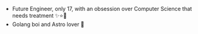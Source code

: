- Future Engineer, only 17, with an obsession over Computer Science that needs treatment ✨⭐️💫
- Golang boi and Astro lover 🫶
